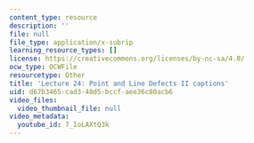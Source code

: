 ```yaml
---
content_type: resource
description: ''
file: null
file_type: application/x-subrip
learning_resource_types: []
license: https://creativecommons.org/licenses/by-nc-sa/4.0/
ocw_type: OCWFile
resourcetype: Other
title: 'Lecture 24: Point and Line Defects II captions'
uid: d67b3465-cad3-48d5-bccf-aee36c80acb6
video_files:
  video_thumbnail_file: null
video_metadata:
  youtube_id: 7_IoLAXtQ3k
---
```

